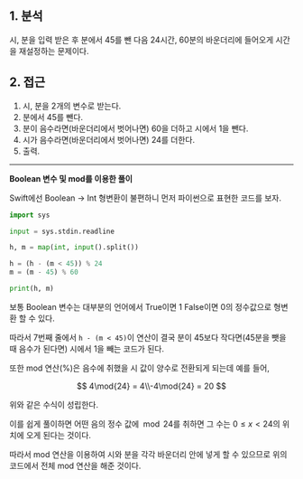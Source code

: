 ## 1. 분석

시, 분을 입력 받은 후 분에서 45를 뺀 다음 24시간, 60분의 바운더리에 들어오게 시간을 재설정하는 문제이다.

## 2. 접근

1. 시, 분을 2개의 변수로 받는다.
2. 분에서 45를 뺀다.
3. 분이 음수라면(바운더리에서 벗어나면) 60을 더하고 시에서 1을 뺀다.
4. 시가 음수라면(바운더리에서 벗어나면) 24를 더한다.
5. 출력.

---

**Boolean 변수 및 mod를 이용한 풀이**

Swift에선 Boolean → Int 형변환이 불편하니 먼저 파이썬으로 표현한 코드를 보자.

```python
import sys

input = sys.stdin.readline

h, m = map(int, input().split())

h = (h - (m < 45)) % 24
m = (m - 45) % 60

print(h, m)
```

보통 Boolean 변수는 대부분의 언어에서 True이면 1 False이면 0의 정수값으로 형변환 할 수 있다.

따라서 7번째 줄에서 `h - (m < 45)`이 연산이 결국 분이 45보다 작다면(45분을 뺏을 때 음수가 된다면) 시에서 1을 빼는 코드가 된다.

또한 mod 연산(%)은 음수에 취했을 시 값이 양수로 전환되게 되는데 예를 들어,

$$
4\mod{24} = 4\\-4\mod{24} = 20
$$

위와 같은 수식이 성립한다.

이를 쉽게 풀이하면 어떤 음의 정수 값에$\mod{24}$를 취하면 그 수는 $0 ≤ x < 24$의 위치에 오게 된다는 것이다.

따라서 mod 연산을 이용하여 시와 분을 각각 바운더리 안에 넣게 할 수 있으므로 위의 코드에서 전체 mod 연산을 해준 것이다.